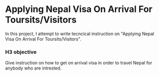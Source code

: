 # Applying Nepal Visa On Arrival For Toursits/Visitors
In this project, I attempt to write tecncical instruction on "Applying Nepal Visa On Arrival For Toursits/Visitors". 

### H3 objective
Give instruction on how to get on arrival visa in order to travel Nepal for anybody who are intrested.
